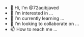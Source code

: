 - 👋 Hi, I’m @72aqibjaved
- 👀 I’m interested in ...
- 🌱 I’m currently learning ...
- 💞️ I’m looking to collaborate on ...
- 📫 How to reach me ...

<!---
72aqibjaved/72aqibjaved is a ✨ special ✨ repository because its `README.md` (this file) appears on your GitHub profile.
You can click the Preview link to take a look at your changes.
--->
